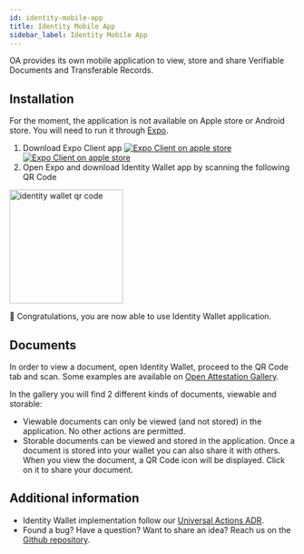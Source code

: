 ```yaml
---
id: identity-mobile-app
title: Identity Mobile App
sidebar_label: Identity Mobile App
---
```


OA provides its own mobile application to view, store and share Verifiable Documents and Transferable Records.

## Installation

For the moment, the application is not available on Apple store or Android store. You will need to run it through [Expo](https://expo.io/).

1. Download Expo Client app [![Expo Client on apple store](/docs/appendix/identity-wallet/apple-store.svg)](https://apps.apple.com/app/expo-client/id982107779 "Open expo on apple store") [![Expo Client on apple store](/docs/appendix/identity-wallet/android-store.svg "Open expo on android store")](https://play.google.com/store/apps/details?id=host.exp.exponent&hl=en)
1. Open Expo and download Identity Wallet app by scanning the following QR Code

<img src="/docs/appendix/identity-wallet/identity-wallet-qr-code.png" alt="identity wallet qr code" title="scan the qr code with expo" width="200"/>

🎉 Congratulations, you are now able to use Identity Wallet application.

## Documents

In order to view a document, open Identity Wallet, proceed to the QR Code tab and scan. Some examples are available on [Open Attestation Gallery](http://gallery.openattestation.com/).

In the gallery you will find 2 different kinds of documents, viewable and storable:

- Viewable documents can only be viewed (and not stored) in the application. No other actions are permitted.
- Storable documents can be viewed and stored in the application. Once a document is stored into your wallet you can also share it with others. When you view the document, a QR Code icon will be displayed. Click on it to share your document.

## Additional information

- Identity Wallet implementation follow our [Universal Actions ADR](https://github.com/Open-Attestation/adr/blob/master/universal_actions.md).
- Found a bug? Have a question? Want to share an idea? Reach us on the [Github repository](https://github.com/Open-Attestation/identity-wallet).
